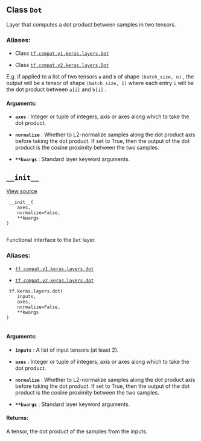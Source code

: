 

## Class  `Dot` 
Layer that computes a dot product between samples in two tensors.



### Aliases:

- Class [ `tf.compat.v1.keras.layers.Dot` ](/api_docs/python/tf/keras/layers/Dot)

- Class [ `tf.compat.v2.keras.layers.Dot` ](/api_docs/python/tf/keras/layers/Dot)

E.g. if applied to a list of two tensors  `a`  and  `b`  of shape
 `(batch_size, n)` , the output will be a tensor of shape  `(batch_size, 1)` 
where each entry  `i`  will be the dot product between
 `a[i]`  and  `b[i]` .



#### Arguments:

- **`axes`** : Integer or tuple of integers,
axis or axes along which to take the dot product.

- **`normalize`** : Whether to L2-normalize samples along the
dot product axis before taking the dot product.
If set to True, then the output of the dot product
is the cosine proximity between the two samples.

- **`**kwargs`** : Standard layer keyword arguments.



##  `__init__` 
[View source](https://github.com/tensorflow/tensorflow/blob/r2.0/tensorflow/python/keras/layers/merge.py#L465-L480)



```
 __init__(
    axes,
    normalize=False,
    **kwargs
)
 
```

Functional interface to the  `Dot`  layer.



### Aliases:

- [ `tf.compat.v1.keras.layers.dot` ](/api_docs/python/tf/keras/layers/dot)

- [ `tf.compat.v2.keras.layers.dot` ](/api_docs/python/tf/keras/layers/dot)



```
 tf.keras.layers.dot(
    inputs,
    axes,
    normalize=False,
    **kwargs
)
 
```



#### Arguments:

- **`inputs`** : A list of input tensors (at least 2).

- **`axes`** : Integer or tuple of integers,
axis or axes along which to take the dot product.

- **`normalize`** : Whether to L2-normalize samples along the
dot product axis before taking the dot product.
If set to True, then the output of the dot product
is the cosine proximity between the two samples.

- **`**kwargs`** : Standard layer keyword arguments.



#### Returns:
A tensor, the dot product of the samples from the inputs.

